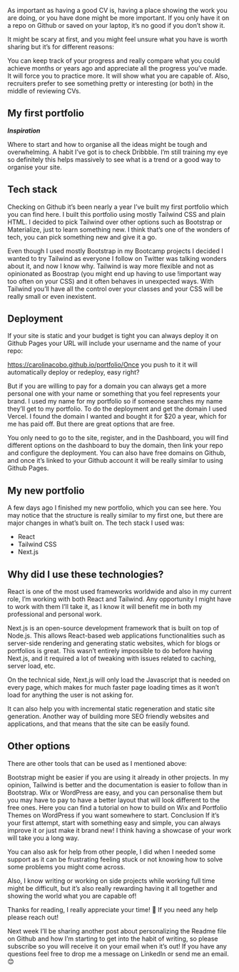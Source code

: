 <docmach type="wrapper" file="fragments/post-structure.html" replacement="content" params="
author:friday candour;
author_title: Software developer;
time_created: Mar 28 2025;
time_to_read: 12 min;
title: Getting a job in tech part;
topic: job;
author_img: https://media2.dev.to/dynamic/image/width=320,height=320,fit=cover,gravity=auto,format=auto/https%3A%2F%2Fdev-to-uploads.s3.amazonaws.com%2Fuploads%2Fuser%2Fprofile_image%2F369301%2F4309ad1b-390e-4da6-91fc-e7929fcc3ad6.jpg;
image: https://media2.dev.to/dynamic/image/width=800%2Cheight=%2Cfit=scale-down%2Cgravity=auto%2Cformat=auto/https%3A%2F%2Fdev-to-uploads.s3.amazonaws.com%2Fuploads%2Farticles%2Fijazzsrohxrdc5h5ixxf.jpeg;
" >

As important as having a good CV is, having a place showing the work you are doing, or you have done might be more important. If you only have it on a repo on Github or saved on your laptop, it’s no good if you don’t show it.

It might be scary at first, and you might feel unsure what you have is worth sharing but it’s for different reasons:

You can keep track of your progress and really compare what you could achieve months or years ago and appreciate all the progress you’ve made.
It will force you to practice more.
It will show what you are capable of.
Also, recruiters prefer to see something pretty or interesting (or both) in the middle of reviewing CVs.

## My first portfolio

**_Inspiration_**

Where to start and how to organise all the ideas might be tough and overwhelming. A habit I’ve got is to check Dribbble. I’m still training my eye so definitely this helps massively to see what is a trend or a good way to organise your site.

## Tech stack

Checking on Github it’s been nearly a year I’ve built my first portfolio which you can find here.
I built this portfolio using mostly Tailwind CSS and plain HTML. I decided to pick Tailwind over other options such as Bootstrap or Materialize, just to learn something new. I think that’s one of the wonders of tech, you can pick something new and give it a go.

Even though I used mostly Bootstrap in my Bootcamp projects I decided I wanted to try Tailwind as everyone I follow on Twitter was talking wonders about it, and now I know why.
Tailwind is way more flexible and not as opinionated as Boostrap (you might end up having to use !important way too often on your CSS) and it often behaves in unexpected ways. With Tailwind you’ll have all the control over your classes and your CSS will be really small or even inexistent.

## Deployment

If your site is static and your budget is tight you can always deploy it on Github Pages your URL will include your username and the name of your repo:

https://carolinacobo.github.io/portfolio/Once you push to it it will automatically deploy or redeploy, easy right?

But if you are willing to pay for a domain you can always get a more personal one with your name or something that you feel represents your brand. I used my name for my portfolio so if someone searches my name they’ll get to my portfolio.
To do the deployment and get the domain I used Vercel. I found the domain I wanted and bought it for $20 a year, which for me has paid off. But there are great options that are free.

You only need to go to the site, register, and in the Dashboard, you will find different options on the dashboard to buy the domain, then link your repo and configure the deployment.
You can also have free domains on Github, and once it’s linked to your Github account it will be really similar to using Github Pages.

## My new portfolio

A few days ago I finished my new portfolio, which you can see here. You may notice that the structure is really similar to my first one, but there are major changes in what’s built on. The tech stack I used was:

- React
- Tailwind CSS
- Next.js

## Why did I use these technologies?

React is one of the most used frameworks worldwide and also in my current role, I’m working with both React and Tailwind. Any opportunity I might have to work with them I’ll take it, as I know it will benefit me in both my professional and personal work.

Next.js is an open-source development framework that is built on top of Node.js. This allows React-based web applications functionalities such as server-side rendering and generating static websites, which for blogs or portfolios is great. This wasn’t entirely impossible to do before having Next.js, and it required a lot of tweaking with issues related to caching, server load, etc.

On the technical side, Next.js will only load the Javascript that is needed on every page, which makes for much faster page loading times as it won’t load for anything the user is not asking for.

It can also help you with incremental static regeneration and static site generation. Another way of building more SEO friendly websites and applications, and that means that the site can be easily found.

## Other options

There are other tools that can be used as I mentioned above:

Bootstrap might be easier if you are using it already in other projects. In my opinion, Tailwind is better and the documentation is easier to follow than in Bootstrap.
Wix or WordPress are easy, and you can personalise them but you may have to pay to have a better layout that will look different to the free ones. Here you can find a tutorial on how to build on Wix and Portfolio Themes on WordPress if you want somewhere to start.
Conclusion
If it’s your first attempt, start with something easy and simple, you can always improve it or just make it brand new! I think having a showcase of your work will take you a long way.

You can also ask for help from other people, I did when I needed some support as it can be frustrating feeling stuck or not knowing how to solve some problems you might come across.

Also, I know writing or working on side projects while working full time might be difficult, but it’s also really rewarding having it all together and showing the world what you are capable of!

Thanks for reading, I really appreciate your time! 🎉 If you need any help please reach out!

Next week I’ll be sharing another post about personalizing the Readme file on Github and how I’m starting to get into the habit of writing, so please subscribe so you will receive it on your email when it’s out!
If you have any questions feel free to drop me a message on LinkedIn or send me an email. 😊

</docmach>
